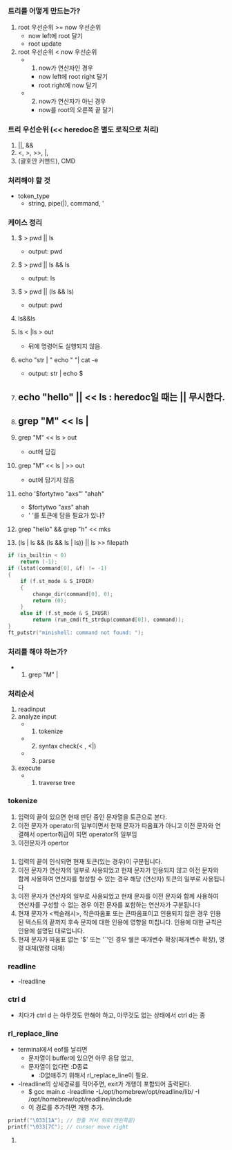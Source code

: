 ### 트리를 어떻게 만드는가?
1. root 우선순위 >= now 우선순위
	- now left에 root 달기
	- root update
2. root 우선순위 < now 우선순위
	- 1) now가 연산자인 경우
		- now left에 root right 달기
		- root right에 now 달기
	- 2) now가 연산자가 아닌 경우
		- now를 root의 오른쪽 끝 달기

### 트리 우선순위 (<< heredoc은 별도 로직으로 처리)
1. ||, &&
2. <, >, >>, |,
3. (괄호안 커맨드), CMD

### 처리해야 할 것
- token_type
	- string, pipe(|), command, '

### 케이스 정리
1. $ > pwd || ls
	- output: pwd

2. $ > pwd || ls && ls
	- output: ls

3. $ > pwd || (ls && ls)
	- output: pwd

4. ls&&ls
5. ls < |ls > out 
   - 뒤에 명령어도 실행되지 않음.

6. echo "str | " echo  " "| cat -e
	- output: str |  echo  $
7. echo "hello" || << ls : heredoc일 때는 || 무시한다.
	- 
8. grep "M" << ls |
	-
9. grep "M" << ls > out 
	- out에 담김
10. grep "M" << ls | >> out
	- out에 담기지 않음
11. echo '$fortytwo "axs"' "ahah"
	- $fortytwo "axs" ahah
	- ' '를 토큰에 담을 필요가 있나?
12.  grep "hello" && grep "h" << mks
13. (ls | ls && (ls && ls | ls)) || ls  >> filepath

```c
if (is_builtin < 0)
	return (-1);
if (lstat(command[0], &f) != -1)
{
	if (f.st_mode & S_IFDIR)
	{
		change_dir(command[0], 0);
		return (0);
	}
	else if (f.st_mode & S_IXUSR)
		return (run_cmd(ft_strdup(command[0]), command));
}
ft_putstr("minishell: command not found: ");
```
### 처리를 해야 하는가?
- 1. grep "M" |


### 처리순서
1. readinput
2. analyze input
	- 1) tokenize
	- 2) syntax check(< , <|)
	- 3) parse
3. execute
	- 1) traverse tree

### tokenize
1. 입력의 끝이 있으면 현재 판단 중인 문자열을 토큰으로 본다.
2. 이전 문자가  operator의 일부이면서 현재 문자가 따옴표가 아니고 이전 문자와 연결해서 opertor취급이 되면 operator의 일부임
3. 이전문자가 opertor 

###
1. 입력의 끝이 인식되면 현재 토큰(있는 경우)이 구분됩니다.
2. 이전 문자가 연산자의 일부로 사용되었고 현재 문자가 인용되지 않고 이전 문자와 함께 사용하여 연산자를 형성할 수 있는 경우 해당 (연산자) 토큰의 일부로 사용됩니다
3. 이전 문자가 연산자의 일부로 사용되었고 현재 문자를 이전 문자와 함께 사용하여 연산자를 구성할 수 없는 경우 이전 문자를 포함하는 연산자가 구분됩니다
4. 현재 문자가 <백슬래시>, 작은따옴표 또는 큰따옴표이고 인용되지 않은 경우 인용된 텍스트의 끝까지 후속 문자에 대한 인용에 영향을 미칩니다. 인용에 대한 규칙은 인용에 설명된 대로입니다.
5. 현재 문자가 따옴표 없는 '$' 또는 '`'인 경우 쉘은 매개변수 확장(매개변수 확장), 명령 대체(명령 대체)

### readline
- -lreadline 

### ctrl d
- 치다가 ctrl d 는 아무것도 안해야 하고, 아무것도 없는 상태에서 ctrl d는 종

### rl_replace_line
- terminal에서 eof를 날리면 
  	- 문자열이 buffer에 있으면 아무 응답 없고,
	- 문자열이 없다면 :D종료
		- :D없애주기 위해서 rl_replace_line이 필요. 
- -lreadline의 상세경로를 적어주면, exit가 개행이 포함되어 출력된다. 
	- $ gcc main.c -lreadline -L/opt/homebrew/opt/readline/lib/ -I /opt/homebrew/opt/readline/include
	- 이 경로를 추가하면 개행 추가. 
```c 
printf("\033[1A"); // 한줄 커서 위로(맨왼쪽끝)
printf("\033[7C"); // cursor move right
```


1.  
